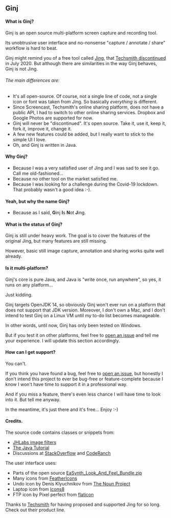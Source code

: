 ## Ginj

#### What is Ginj?

Ginj is an open source multi-platform screen capture and recording tool.

Its unobtrusive user interface and no-nonsense "capture / annotate / share" workflow is hard to beat.

Ginj might remind you of a free tool called [Jing](http://web.archive.org/web/20181002042822/https://www.techsmith.com/jing-tool.html), that [Techsmith discontinued](https://feedback.techsmith.com/techsmith/topics/techsmith-jing-2019-announcement) in July 2020. But although there are similarities in the way Ginj behaves, Ginj is not Jing.

###### The main differences are:
- It's all open-source. Of course, not a single line of code, not a single icon or font was taken from Jing. So basically _everything_ is different. 
- Since Screencast, Techsmith's online sharing platform, does not have a public API, I had to switch to other online sharing services. Dropbox and Google Photos are supported for now.
- Ginj will never be "discontinued". It's open source. Take it, use it, keep it, fork it, improve it, change it.
- A few new features could be added, but I really want to stick to the simple UI I love. 
- Oh, and Ginj is written in Java.

#### Why Ginj?

- Because I was a very satisfied user of Jing and I was sad to see it go. Call me old-fashioned... 
- Because no other tool on the market satisfied me.
- Because I was looking for a challenge during the Covid-19 lockdown. That probably wasn't a good idea :-).

#### Yeah, but why the name Ginj?
- Because as I said, **G**inj **I**s **N**ot **J**ing.

#### What is the status of Ginj? 

Ginj is still under heavy work. The goal is to cover the features of the original Jing, but many features are still missing. 

However, basic still image capture, annotation and sharing works quite well already.


#### Is it multi-platform?

Ginj's core is pure Java, and Java is "write once, run anywhere", so yes, it runs on any platform... 

Just kidding.

Ginj targets OpenJDK 14, so obviously Ginj won't ever run on a platform that does not support that JDK version. Moreover, I don't own a Mac, and I don't intend to test Ginj on a Linux VM until my to-do list becomes manageable.

In other words, until now, Ginj has only been tested on Windows.

But if you test it on other platforms, feel free to [open an issue](https://github.com/Ginj-capture/Ginj/issues) and tell me your experience. I will update this section accordingly. 

#### How can I get support?

You can't.

If you think you have found a bug, feel free to [open an issue](https://github.com/Ginj-capture/Ginj/issues), but honestly I don't intend this project to ever be bug-free or feature-complete because I know I won't have time to support it in a professional way.

And if you miss a feature, there's even less chance I will have time to look into it. But tell me anyway. 

In the meantime, it's just there and it's free... Enjoy :-)

#### Credits. 

The source code contains classes or snippets from:
- [JHLabs image filters](http://jhlabs.com/ip/filters/index.html)
- [The Java Tutorial](https://docs.oracle.com/javase/tutorial/)
- Discussions at [StackOverflow](https://stackoverflow.com/) and [CodeRanch](https://coderanch.com/)

The user interface uses:
- Parts of the open source [EaSynth_Look_And_Feel_Bundle.zip](http://www.easynth.com/freewares/EaSynthLookAndFeel.html) 
- Many icons from [FeatherIcons](https://feathericons.com/)
- Undo icon by Denis Klyuchnikov from [The Noun Project](https://thenounproject.com/)
- Laptop icon from [Icons8](https://icons8.com/)
- FTP icon by Pixel perfect from [flaticon](http://www.flaticon.com)


Thanks to [Techsmith](https://www.techsmith.com/) for having proposed and supported Jing for so long. Check out their product line.